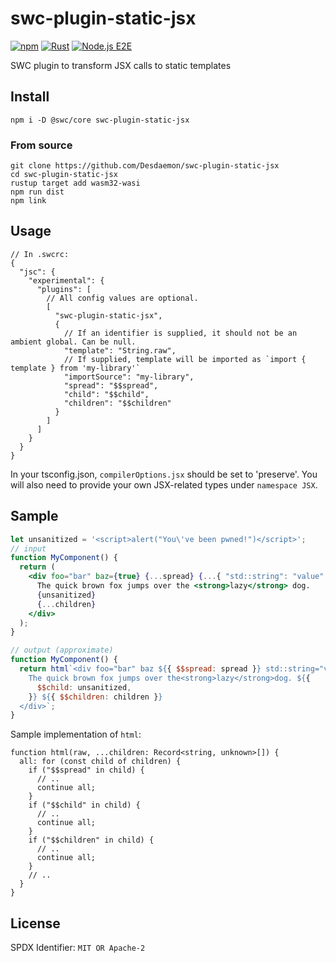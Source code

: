 # swc-plugin-static-jsx

[![npm](https://img.shields.io/npm/v/swc-plugin-static-jsx)](https://www.npmjs.com/package/swc-plugin-static-jsx)
[![Rust](https://github.com/Desdaemon/swc-plugin-static-jsx/actions/workflows/rust.yml/badge.svg)](https://github.com/Desdaemon/swc-plugin-static-jsx/actions/workflows/rust.yml)
[![Node.js E2E](https://github.com/Desdaemon/swc-plugin-static-jsx/actions/workflows/e2e.yml/badge.svg)](https://github.com/Desdaemon/swc-plugin-static-jsx/actions/workflows/e2e.yml)

SWC plugin to transform JSX calls to static templates

## Install

```shell
npm i -D @swc/core swc-plugin-static-jsx
```

### From source

```shell
git clone https://github.com/Desdaemon/swc-plugin-static-jsx
cd swc-plugin-static-jsx
rustup target add wasm32-wasi
npm run dist
npm link
```

## Usage

```jsonc
// In .swcrc:
{
  "jsc": {
    "experimental": {
      "plugins": [
        // All config values are optional.
        [
          "swc-plugin-static-jsx",
          {
            // If an identifier is supplied, it should not be an ambient global. Can be null.
            "template": "String.raw",
            // If supplied, template will be imported as `import { template } from 'my-library'`
            "importSource": "my-library",
            "spread": "$$spread",
            "child": "$$child",
            "children": "$$children"
          }
        ]
      ]
    }
  }
}
```

In your tsconfig.json, `compilerOptions.jsx` should be set to 'preserve'. You will also need to
provide your own JSX-related types under `namespace JSX`.

## Sample

```jsx
let unsanitized = '<script>alert("You\'ve been pwned!")</script>';
// input
function MyComponent() {
  return (
    <div foo="bar" baz={true} {...spread} {...{ "std::string": "value" }}>
      The quick brown fox jumps over the <strong>lazy</strong> dog.
      {unsanitized}
      {...children}
    </div>
  );
}

// output (approximate)
function MyComponent() {
  return html`<div foo="bar" baz ${{ $$spread: spread }} std::string="value">
    The quick brown fox jumps over the<strong>lazy</strong>dog. ${{
      $$child: unsanitized,
    }} ${{ $$children: children }}
  </div>`;
}
```

Sample implementation of `html`:

```tsx
function html(raw, ...children: Record<string, unknown>[]) {
  all: for (const child of children) {
    if ("$$spread" in child) {
      // ..
      continue all;
    }
    if ("$$child" in child) {
      // ..
      continue all;
    }
    if ("$$children" in child) {
      // ..
      continue all;
    }
    // ..
  }
}
```

## License

SPDX Identifier: `MIT OR Apache-2`